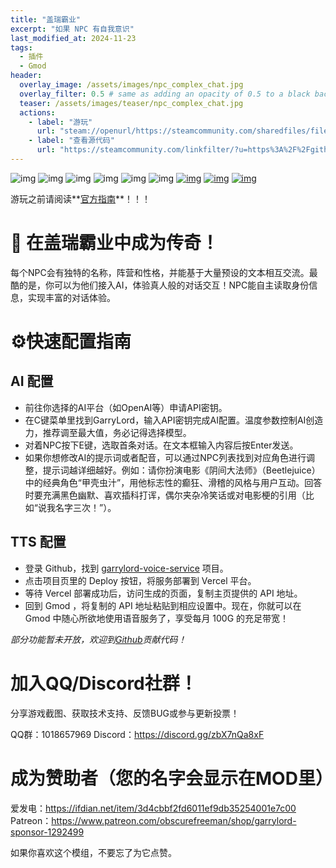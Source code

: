 ```yaml
---
title: "盖瑞霸业"
excerpt: "如果 NPC 有自我意识"
last_modified_at: 2024-11-23
tags:
  - 插件
  - Gmod
header:
  overlay_image: /assets/images/npc_complex_chat.jpg
  overlay_filter: 0.5 # same as adding an opacity of 0.5 to a black background
  teaser: /assets/images/teaser/npc_complex_chat.jpg
  actions:
    - label: "游玩"
      url: "steam://openurl/https://steamcommunity.com/sharedfiles/filedetails/?id=3454807061"
    - label: "查看源代码"
      url: "https://steamcommunity.com/linkfilter/?u=https%3A%2F%2Fgithub.com%2Fobscurefreeman%2Fnpc_complex_chat"
---
```


![img](https://img.shields.io/steam/subscriptions/3454807061?style=for-the-badge&label=%E8%AE%A2%E9%98%85&color=b4e419) ![img](https://img.shields.io/steam/downloads/3454807061?style=for-the-badge&label=%E4%B8%8B%E8%BD%BD&color=00adb5) ![img](https://img.shields.io/steam/views/3454807061?style=for-the-badge&label=%E6%B5%8F%E8%A7%88%E9%87%8F&color=ff5719) ![img](https://img.shields.io/steam/size/3454807061?style=for-the-badge&label=%E6%A8%A1%E7%BB%84%E5%A4%A7%E5%B0%8F&color=2ea043)
![img](https://img.shields.io/steam/release-date/3454807061?style=for-the-badge&label=%E5%8F%91%E5%B8%83%E6%97%A5%E6%9C%9F&color=ffb300) ![img](https://img.shields.io/steam/update-date/3454807061?style=for-the-badge&label=%E6%9B%B4%E6%96%B0%E6%97%A5%E6%9C%9F&color=515de9)
[![img](https://img.shields.io/badge/Steam-000000.svg?logo=steam&logoColor=white&style=for-the-badge)](https://steamcommunity.com/id/obscurefreeman/) [![img](https://img.shields.io/badge/Youtube-FF0000?logo=youtube&logoColor=white&style=for-the-badge)](https://www.youtube.com/channel/UCw_S5zgJ6ikGSXtFeAvVK8Q) [![img](https://img.shields.io/badge/Discord-7289DA.svg?logo=discord&logoColor=white&style=for-the-badge)](https://steamcommunity.com/linkfilter/?u=https%3A%2F%2Fdiscord.gg%2FzbX7nQa8xF)

游玩之前请阅读**[官方指南](https://steamcommunity.com/sharedfiles/filedetails/?id=3456122462)**！！！

# 🚀 在盖瑞霸业中成为传奇！

每个NPC会有独特的名称，阵营和性格，并能基于大量预设的文本相互交流。最酷的是，你可以为他们接入AI，体验真人般的对话交互！NPC能自主读取身份信息，实现丰富的对话体验。

# **⚙️**快速配置指南

## AI 配置

- 前往你选择的AI平台（如OpenAI等）申请API密钥。
- 在C键菜单里找到GarryLord，输入API密钥完成AI配置。温度参数控制AI创造力，推荐调至最大值，务必记得选择模型。
- 对着NPC按下E键，选取首条对话。在文本框输入内容后按Enter发送。
- 如果你想修改AI的提示词或者配音，可以通过NPC列表找到对应角色进行调整，提示词越详细越好。例如：请你扮演电影《阴间大法师》（Beetlejuice）中的经典角色“甲壳虫汁”，用他标志性的癫狂、滑稽的风格与用户互动。回答时要充满黑色幽默、喜欢插科打诨，偶尔夹杂冷笑话或对电影梗的引用（比如“说我名字三次！”）。

## TTS 配置

- 登录 Github，找到 [garrylord-voice-service](https://steamcommunity.com/linkfilter/?u=https%3A%2F%2Fgithub.com%2Fobscurefreeman%2Fgarrylord-voice-service) 项目。
- 点击项目页里的 Deploy 按钮，将服务部署到 Vercel 平台。
- 等待 Vercel 部署成功后，访问生成的页面，复制主页提供的 API 地址。
- 回到 Gmod ，将复制的 API 地址粘贴到相应设置中。现在，你就可以在 Gmod 中随心所欲地使用语音服务了，享受每月 100G 的充足带宽！

*部分功能暂未开放，欢迎到[Github](https://steamcommunity.com/linkfilter/?u=https%3A%2F%2Fgithub.com%2Fobscurefreeman%2Fnpc_complex_chat)贡献代码！*

# 加入QQ/Discord社群！

分享游戏截图、获取技术支持、反馈BUG或参与更新投票！

QQ群：1018657969
Discord：https://discord.gg/zbX7nQa8xF

# 成为赞助者（您的名字会显示在MOD里）

爱发电：https://ifdian.net/item/3d4cbbf2fd6011ef9db35254001e7c00
Patreon：https://www.patreon.com/obscurefreeman/shop/garrylord-sponsor-1292499

如果你喜欢这个模组，不要忘了为它点赞。
